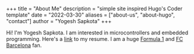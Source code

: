 +++
title = "About Me"
description = "simple site inspired Hugo's Coder template"
date = "2022-03-30"
aliases = ["about-us", "about-hugo", "contact"]
author = "Yogesh Sapkota"
+++

Hi! I'm Yogesh Sapkota. I am interested in microcontrollers and embedded programming. Here's a [link](https://shorturl.at/cBKLO) to my resume. I am a huge [Formula 1](https://www.formula1.com/) and [FC Barcelona](https://www.fcbarcelona.com/en/) fan. 





